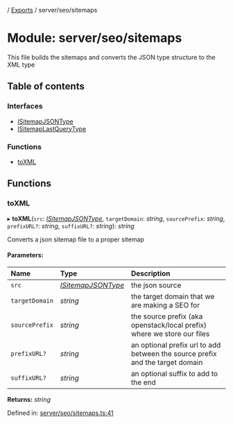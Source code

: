 [](../README.md) / [Exports](../modules.md) / server/seo/sitemaps

# Module: server/seo/sitemaps

This file builds the sitemaps and converts the JSON type
structure to the XML type

## Table of contents

### Interfaces

- [ISitemapJSONType](../interfaces/server_seo_sitemaps.isitemapjsontype.md)
- [ISitemapLastQueryType](../interfaces/server_seo_sitemaps.isitemaplastquerytype.md)

### Functions

- [toXML](server_seo_sitemaps.md#toxml)

## Functions

### toXML

▸ **toXML**(`src`: [*ISitemapJSONType*](../interfaces/server_seo_sitemaps.isitemapjsontype.md), `targetDomain`: *string*, `sourcePrefix`: *string*, `prefixURL?`: *string*, `suffixURL?`: *string*): *string*

Converts a json sitemap file to a proper sitemap

#### Parameters:

Name | Type | Description |
:------ | :------ | :------ |
`src` | [*ISitemapJSONType*](../interfaces/server_seo_sitemaps.isitemapjsontype.md) | the json source   |
`targetDomain` | *string* | the target domain that we are making a SEO for   |
`sourcePrefix` | *string* | the source prefix (aka openstack/local prefix) where we store our files   |
`prefixURL?` | *string* | an optional prefix url to add between the source prefix and the target domain   |
`suffixURL?` | *string* | an optional suffix to add to the end    |

**Returns:** *string*

Defined in: [server/seo/sitemaps.ts:41](https://github.com/onzag/itemize/blob/0e9b128c/server/seo/sitemaps.ts#L41)
